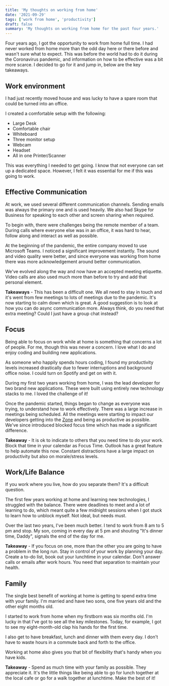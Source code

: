 ```yaml
---
title: 'My thoughts on working from home'
date: '2021-09-29'
tags: ['work from home', 'productivity']
draft: false
summary: 'My thoughts on working from home for the past four years.'
---
```


Four years ago, I got the opportunity to work from home full time. I had never worked from home more than the odd day here or there before and wasn't sure what to expect. This was before the world had to do it during the Coronavirus pandemic, and information on how to be effective was a bit more scarce. I decided to go for it and jump in, below are the key takeaways.

## Work environment

I had just recently moved house and was lucky to have a spare room that could be turned into an office.

I created a comfortable setup with the following:

* Large Desk
* Comfortable chair
* Whiteboard
* Three monitor setup
* Webcam
* Headset
* All in one Printer/Scanner

This was everything I needed to get going. I know that not everyone can set up a dedicated space. However, I felt it was essential for me if this was going to work.

## Effective Communication

At work, we used several different communication channels. Sending emails was always the primary one and is used heavily. We also had Skype for Business for speaking to each other and screen sharing when required. 

To begin with, there were challenges being the remote member of a team. During calls where everyone else was in an office, it was hard to hear, follow along and interact as well as possible.

At the beginning of the pandemic, the entire company moved to use Microsoft Teams. I noticed a significant improvement instantly. The sound and video quality were better, and since everyone was working from home there was more acknowledgement around better communication.

We've evolved along the way and now have an accepted meeting etiquette. Video calls are also used much more than before to try and add that personal element. 

**Takeaways** - This has been a difficult one. We all need to stay in touch and it's went from few meetings to lots of meetings due to the pandemic. It's now starting to calm down which is great. A good suggestion is to look at how you can do async communication more. Always think, do you need that extra meeting? Could I just have a group chat instead?

## Focus

Being able to focus on work while at home is something that concerns a lot of people. For me, though this was never a concern. I love what I do and enjoy coding and building new applications. 

As someone who happily spends hours coding, I found my productivity levels increased drastically due to fewer interruptions and background office noise. I could turn on Spotify and get on with it.

During my first two years working from home, I was the lead developer for two brand new applications. These were built using entirely new technology stacks to me. I loved the challenge of it!

Once the pandemic started, things began to change as everyone was trying, to understand how to work effectively. There was a large increase in meetings being scheduled. All the meetings were starting to impact our developers getting into the [Zone](https://lifehacker.com/what-is-the-zone-anyway-5920484) and being as productive as possible.  We've since introduced blocked focus time which has made a significant difference.

**Takeaway** - It is ok to indicate to others that you need time to do your work. Block that time in your calendar as Focus Time. Outlook has a great feature to help automate this now. Constant distractions have a large impact on productivity but also on morale/stress levels.

## Work/Life Balance

If you work where you live, how do you separate them? It's a difficult question. 

The first few years working at home and learning new technologies, I struggled with the balance. There were deadlines to meet and a lot of learning to do, which meant quite a few midnight sessions when I got stuck to learn how to unblock myself. Not ideal, but needs must.

Over the last two years, I've been much better. I tend to work from 8 am to 5 pm and stop. My son, coming in every day at 5 pm and shouting "It's dinner time, Daddy", signals the end of the day for me.

**Takeaway** - If you focus on one, more than the other you are going to have a problem in the long run. Stay in control of your work by planning your day. Create a to-do list, book out your lunchtime in your calendar. Don't answer calls or emails after work hours. You need that separation to maintain your health.

## Family

The single best benefit of working at home is getting to spend extra time with your family. I'm married and have two sons, one five years old and the other eight months old.

I started to work from home when my firstborn was six months old. I'm lucky in that I've got to see all the key milestones. Today, for example, I got to see my eight-month-old clap his hands for the first time.

I also get to have breakfast, lunch and dinner with them every day. I don't have to waste hours in a commute back and forth to the office.

Working at home also gives you that bit of flexibility that's handy when you have kids. 

**Takeaway** - Spend as much time with your family as possible. They appreciate it. It's the little things like being able to go for lunch together at the local cafe or go for a walk together at lunchtime. Make the best of it!
